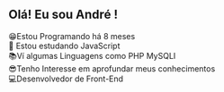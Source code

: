 ## Olá! Eu sou André !
😁Estou Programando há 8 meses<br>
🌱 Estou estudando JavaScript<br>
📚Ví algumas Linguagens como PHP MySQLI<br>
😎Tenho Interesse em aprofundar meus conhecimentos<br>
💻Desenvolvedor de Front-End<br>

##

 
